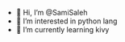 - 👋 Hi, I’m @SamiSaleh
- 👀 I’m interested in python lang
- 🌱 I’m currently learning kivy


<!---
SamiSaleh/SamiSaleh is a ✨ special ✨ repository because its `README.md` (this file) appears on your GitHub profile.
You can click the Preview link to take a look at your changes.
--->
